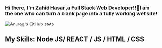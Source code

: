 ### Hi there, I'm Zahid Hasan,a Full Stack Web Developer!!👋I am the one who can turn a blank page into a fully working website!
![Anurag's GitHub stats](https://github-readme-stats.vercel.app/api?username=Zahid-Hasan-Shuvo&show_icons=true&theme=radical)

## My Skills: Node JS/ REACT / JS / HTML / CSS







